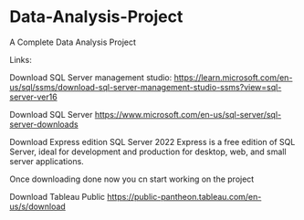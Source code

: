 # Data-Analysis-Project
A Complete Data Analysis Project 

Links:

Download SQL Server management studio:
https://learn.microsoft.com/en-us/sql/ssms/download-sql-server-management-studio-ssms?view=sql-server-ver16

Download SQL Server
https://www.microsoft.com/en-us/sql-server/sql-server-downloads

Download Express edition 
SQL Server 2022 Express is a free edition of SQL Server, ideal for development and production for desktop, web, and small server applications.

Once downloading done now you cn start working on the project

Download Tableau Public
https://public-pantheon.tableau.com/en-us/s/download


